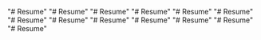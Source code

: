 "# Resume" 
"# Resume" 
"# Resume" 
"# Resume" 
"# Resume" 
"# Resume" 
"# Resume" 
"# Resume" 
"# Resume" 
"# Resume" 
"# Resume" 
"# Resume" 
"# Resume" 
